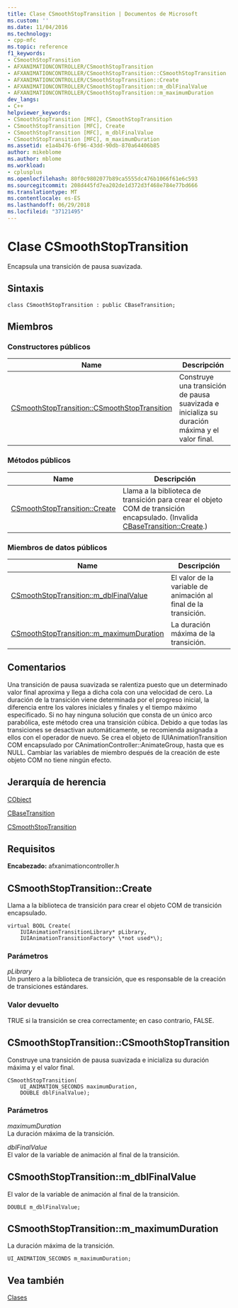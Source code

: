 ```yaml
---
title: Clase CSmoothStopTransition | Documentos de Microsoft
ms.custom: ''
ms.date: 11/04/2016
ms.technology:
- cpp-mfc
ms.topic: reference
f1_keywords:
- CSmoothStopTransition
- AFXANIMATIONCONTROLLER/CSmoothStopTransition
- AFXANIMATIONCONTROLLER/CSmoothStopTransition::CSmoothStopTransition
- AFXANIMATIONCONTROLLER/CSmoothStopTransition::Create
- AFXANIMATIONCONTROLLER/CSmoothStopTransition::m_dblFinalValue
- AFXANIMATIONCONTROLLER/CSmoothStopTransition::m_maximumDuration
dev_langs:
- C++
helpviewer_keywords:
- CSmoothStopTransition [MFC], CSmoothStopTransition
- CSmoothStopTransition [MFC], Create
- CSmoothStopTransition [MFC], m_dblFinalValue
- CSmoothStopTransition [MFC], m_maximumDuration
ms.assetid: e1a4b476-6f96-43dd-90db-870a64406b85
author: mikeblome
ms.author: mblome
ms.workload:
- cplusplus
ms.openlocfilehash: 80f0c9802077b89ca5555dc476b1066f61e6c593
ms.sourcegitcommit: 208d445fd7ea202de1d372d3f468e784e77bd666
ms.translationtype: MT
ms.contentlocale: es-ES
ms.lasthandoff: 06/29/2018
ms.locfileid: "37121495"
---
```

# <a name="csmoothstoptransition-class"></a>Clase CSmoothStopTransition
Encapsula una transición de pausa suavizada.  
  
## <a name="syntax"></a>Sintaxis  
  
```  
class CSmoothStopTransition : public CBaseTransition;  
```  
  
## <a name="members"></a>Miembros  
  
### <a name="public-constructors"></a>Constructores públicos  
  
|Name|Descripción|  
|----------|-----------------|  
|[CSmoothStopTransition::CSmoothStopTransition](#csmoothstoptransition)|Construye una transición de pausa suavizada e inicializa su duración máxima y el valor final.|  
  
### <a name="public-methods"></a>Métodos públicos  
  
|Name|Descripción|  
|----------|-----------------|  
|[CSmoothStopTransition::Create](#create)|Llama a la biblioteca de transición para crear el objeto COM de transición encapsulado. (Invalida [CBaseTransition::Create](../../mfc/reference/cbasetransition-class.md#create).)|  
  
### <a name="public-data-members"></a>Miembros de datos públicos  
  
|Name|Descripción|  
|----------|-----------------|  
|[CSmoothStopTransition::m_dblFinalValue](#m_dblfinalvalue)|El valor de la variable de animación al final de la transición.|  
|[CSmoothStopTransition::m_maximumDuration](#m_maximumduration)|La duración máxima de la transición.|  
  
## <a name="remarks"></a>Comentarios  
 Una transición de pausa suavizada se ralentiza puesto que un determinado valor final aproxima y llega a dicha cola con una velocidad de cero. La duración de la transición viene determinada por el progreso inicial, la diferencia entre los valores iniciales y finales y el tiempo máximo especificado. Si no hay ninguna solución que consta de un único arco parabólica, este método crea una transición cúbica. Debido a que todas las transiciones se desactivan automáticamente, se recomienda asignada a ellos con el operador de nuevo. Se crea el objeto de IUIAnimationTransition COM encapsulado por CAnimationController::AnimateGroup, hasta que es NULL. Cambiar las variables de miembro después de la creación de este objeto COM no tiene ningún efecto.  
  
## <a name="inheritance-hierarchy"></a>Jerarquía de herencia  
 [CObject](../../mfc/reference/cobject-class.md)  
  
 [CBaseTransition](../../mfc/reference/cbasetransition-class.md)  
  
 [CSmoothStopTransition](../../mfc/reference/csmoothstoptransition-class.md)  
  
## <a name="requirements"></a>Requisitos  
 **Encabezado:** afxanimationcontroller.h  
  
##  <a name="create"></a>  CSmoothStopTransition::Create  
 Llama a la biblioteca de transición para crear el objeto COM de transición encapsulado.  
  
```  
virtual BOOL Create(
    IUIAnimationTransitionLibrary* pLibrary,  
    IUIAnimationTransitionFactory* \*not used*\);
```  
  
### <a name="parameters"></a>Parámetros  
 *pLibrary*  
 Un puntero a la biblioteca de transición, que es responsable de la creación de transiciones estándares.  
  
### <a name="return-value"></a>Valor devuelto  
 TRUE si la transición se crea correctamente; en caso contrario, FALSE.  
  
##  <a name="csmoothstoptransition"></a>  CSmoothStopTransition::CSmoothStopTransition  
 Construye una transición de pausa suavizada e inicializa su duración máxima y el valor final.  
  
```  
CSmoothStopTransition(
    UI_ANIMATION_SECONDS maximumDuration,  
    DOUBLE dblFinalValue);
```  
  
### <a name="parameters"></a>Parámetros  
 *maximumDuration*  
 La duración máxima de la transición.  
  
 *dblFinalValue*  
 El valor de la variable de animación al final de la transición.  
  
##  <a name="m_dblfinalvalue"></a>  CSmoothStopTransition::m_dblFinalValue  
 El valor de la variable de animación al final de la transición.  
  
```  
DOUBLE m_dblFinalValue;  
```  
  
##  <a name="m_maximumduration"></a>  CSmoothStopTransition::m_maximumDuration  
 La duración máxima de la transición.  
  
```  
UI_ANIMATION_SECONDS m_maximumDuration;  
```  
  
## <a name="see-also"></a>Vea también  
 [Clases](../../mfc/reference/mfc-classes.md)
